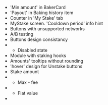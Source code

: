- 'Min amount' in BakerCard
- 'Payout' in Baking history item
- Counter in 'My Stake' tab
- MyStake screen. 'Cooldown period' info hint
- Buttons with unsupported networks
- A/B testing
- Buttons design consistancy
- - Disabled state
- Module with staking hooks
- Amounts' tooltips without rounding
- 'hover' design for Unstake buttons
- Stake amount
- - Max - fee
- - Fiat value
-
